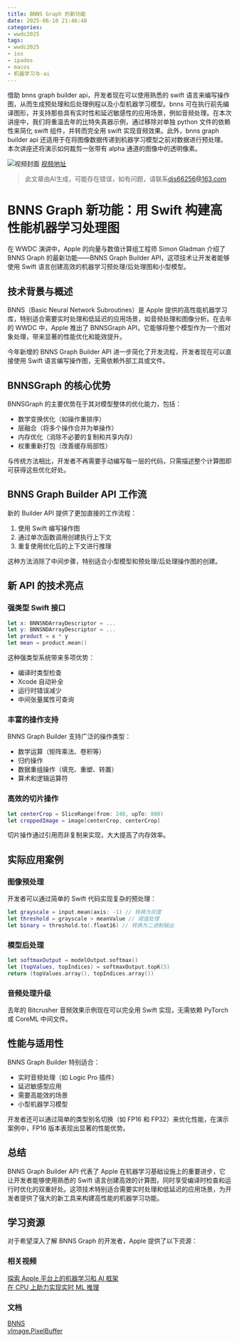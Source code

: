 ```yaml
---
title: BNNS Graph 的新功能
date: 2025-06-10 21:46:48
categories:
- wwdc2025
tags:
- wwdc2025
- ios
- ipados
- macos
- 机器学习与-ai
---
```

借助 bnns graph builder api，开发者现在可以使用熟悉的 swift 语言来编写操作图，从而生成预处理和后处理例程以及小型机器学习模型。bnns 可在执行前先编译图形，并支持那些具有实时性和延迟敏感性的应用场景，例如音频处理。在本次讲座中，我们将重温去年的比特失真器示例，通过移除对单独 python 文件的依赖性来简化 swift 组件，并转而完全用 swift 实现音频效果。此外，bnns graph builder api 还适用于在将图像数据传递到机器学习模型之前对数据进行预处理。本次讲座还将演示如何裁剪一张带有 alpha 通道的图像中的透明像素。
<!--more-->

![视频封面](https://devimages-cdn.apple.com/wwdc-services/images/3055294D-836B-4513-B7B0-0BC5666246B0/9977/9977_wide_250x141_2x.jpg)
[视频地址](https://developer.apple.com/cn/videos/play/wwdc2025/276/)
> 此文章由AI生成，可能存在错误，如有问题，请联系[djs66256@163.com](djs66256@163.com)

# BNNS Graph 新功能：用 Swift 构建高性能机器学习处理图

在 WWDC 演讲中，Apple 的向量与数值计算组工程师 Simon Gladman 介绍了 BNNS Graph 的最新功能——BNNS Graph Builder API，这项技术让开发者能够使用 Swift 语言创建高效的机器学习预处理/后处理图和小型模型。

## 技术背景与概述

BNNS（Basic Neural Network Subroutines）是 Apple 提供的高性能机器学习库，特别适合需要实时处理和低延迟的应用场景，如音频处理和图像分析。在去年的 WWDC 中，Apple 推出了 BNNSGraph API，它能够将整个模型作为一个图对象处理，带来显著的性能优化和能效提升。

今年新增的 BNNS Graph Builder API 进一步简化了开发流程，开发者现在可以直接使用 Swift 语言编写操作图，无需依赖外部工具或文件。

## BNNSGraph 的核心优势

BNNSGraph 的主要优势在于其对模型整体的优化能力，包括：
- 数学变换优化（如操作重排序）
- 层融合（将多个操作合并为单操作）
- 内存优化（消除不必要的复制和共享内存）
- 权重重新打包（改善缓存局部性）

与传统方法相比，开发者不再需要手动编写每一层的代码，只需描述整个计算图即可获得这些优化好处。

## BNNS Graph Builder API 工作流

新的 Builder API 提供了更加直接的工作流程：
1. 使用 Swift 编写操作图
2. 通过单次函数调用创建执行上下文
3. 重复使用优化后的上下文进行推理

这种方法消除了中间步骤，特别适合小型模型和预处理/后处理操作图的创建。

## 新 API 的技术亮点

### 强类型 Swift 接口
```swift
let x: BNNSNDArrayDescriptor = ...
let y: BNNSNDArrayDescriptor = ...
let product = x * y
let mean = product.mean()
```

这种强类型系统带来多项优势：
- 编译时类型检查
- Xcode 自动补全
- 运行时错误减少
- 中间张量属性可查询

### 丰富的操作支持
BNNS Graph Builder 支持广泛的操作类型：
- 数学运算（矩阵乘法、卷积等）
- 归约操作
- 数据重组操作（填充、重塑、转置）
- 算术和逻辑运算符

### 高效的切片操作
```swift
let centerCrop = SliceRange(from: 240, upTo: 880)
let croppedImage = image[centerCrop, centerCrop]
```

切片操作通过引用而非复制来实现，大大提高了内存效率。

## 实际应用案例

### 图像预处理
开发者可以通过简单的 Swift 代码实现复杂的预处理：
```swift
let grayscale = input.mean(axis: -1) // 转换为灰度
let threshold = grayscale > meanValue // 阈值处理
let binary = threshold.to(.float16) // 转换为二进制输出
```

### 模型后处理
```swift
let softmaxOutput = modelOutput.softmax()
let (topValues, topIndices) = softmaxOutput.topK(5)
return (topValues.array(), topIndices.array())
```

### 音频处理升级
去年的 Bitcrusher 音频效果示例现在可以完全用 Swift 实现，无需依赖 PyTorch 或 CoreML 中间文件。

## 性能与适用性

BNNS Graph Builder 特别适合：
- 实时音频处理（如 Logic Pro 插件）
- 延迟敏感型应用
- 需要高能效的场景
- 小型机器学习模型

开发者还可以通过简单的类型别名切换（如 FP16 和 FP32）来优化性能，在演示案例中，FP16 版本表现出显著的性能优势。

## 总结

BNNS Graph Builder API 代表了 Apple 在机器学习基础设施上的重要进步，它让开发者能够使用熟悉的 Swift 语言创建高效的计算图，同时享受编译时检查和运行时优化的双重好处。这项技术特别适合需要实时处理和低延迟的应用场景，为开发者提供了强大的新工具来构建高性能的机器学习功能。

## 学习资源

对于希望深入了解 BNNS Graph 的开发者，Apple 提供了以下资源：

### 相关视频
[探索 Apple 平台上的机器学习和 AI 框架](https://developer.apple.com/videos/play/wwdc2025/360)  
[在 CPU 上助力实现实时 ML 推理](https://developer.apple.com/videos/play/wwdc2024/10211)

### 文档
[BNNS](https://developer.apple.com/documentation/Accelerate/bnns-library)  
[vImage.PixelBuffer](https://developer.apple.com/documentation/Accelerate/vImage/PixelBuffer)

